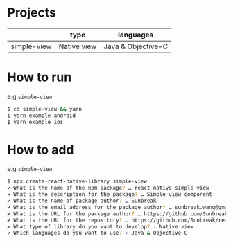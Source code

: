 # Projects

|             | type        | languages          |
|-------------|-------------|--------------------|
| simple-view | Native view | Java & Objective-C |

# How to run

e.g `simple-view`

```sh
$ cd simple-view && yarn
$ yarn example android
$ yarn example ios
```

# How to add

e.g `simple-view`

```sh
$ npx create-react-native-library simple-view
✔ What is the name of the npm package? … react-native-simple-view
✔ What is the description for the package? … Simple view component
✔ What is the name of package author? … Sunbreak
✔ What is the email address for the package author? … sunbreak.wang@gmail.com
✔ What is the URL for the package author? … https://github.com/Sunbreak
✔ What is the URL for the repository? … https://github.com/Sunbreak/react-native-simple-view
✔ What type of library do you want to develop? › Native view
✔ Which languages do you want to use? › Java & Objective-C
```